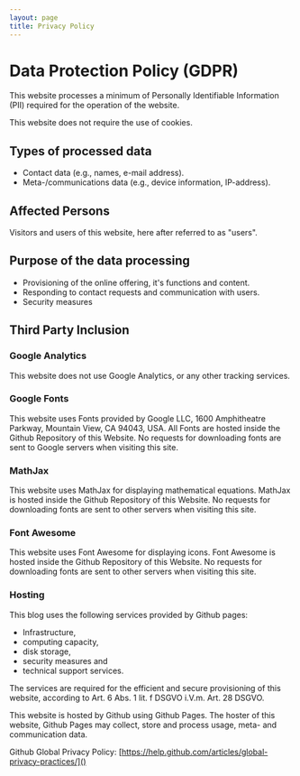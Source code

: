 ```yaml
---
layout: page
title: Privacy Policy
---
```


# Data Protection Policy (GDPR)

This website processes a minimum of Personally Identifiable Information (PII) required for the operation of the website.

This website does not require the use of cookies. 

## Types of processed data

* Contact data (e.g., names, e-mail address). 
* Meta-/communications data (e.g., device information, IP-address).

## Affected Persons

Visitors and users of this website, here after referred to as "users".
    
## Purpose of the data processing

* Provisioning of the online offering, it's functions and content.
* Responding to contact requests and communication with users.    
* Security measures

## Third Party Inclusion

### Google Analytics

This website does not use Google Analytics, or any other tracking services.

### Google Fonts

This website uses Fonts provided by  Google LLC, 1600 Amphitheatre Parkway, Mountain  View, CA 94043, USA. All Fonts are hosted inside the Github Repository of this Website. No requests for downloading fonts are sent to Google servers when visiting this site.

### MathJax

This website uses MathJax for displaying mathematical equations. MathJax is hosted inside the Github Repository of this Website.  No requests for downloading fonts are sent to other servers when visiting this site.

### Font Awesome

This website uses Font Awesome for displaying icons. Font Awesome is hosted inside the Github Repository of this Website.  No requests for downloading fonts are sent to other servers when visiting this site.

### Hosting

This blog uses the following services provided by Github pages: 
* Infrastructure, 
* computing capacity, 
* disk storage, 
* security measures and 
* technical support services. 

The services are required for the efficient and secure provisioning of this website, according to Art. 6 Abs. 1 lit. f DSGVO i.V.m. Art. 28 DSGVO.

This website is hosted by Github using Github Pages. The hoster of this website, Github Pages may collect, store and process usage, meta- and communication data.

Github Global Privacy Policy: [https://help.github.com/articles/global-privacy-practices/]()
